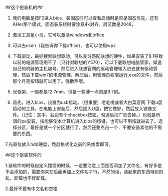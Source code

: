##这个是装机的##

1. 我的电脑是按F2进入bios，装固态时可以查看启动时是否是固态优先，还有AHer那个模式，固态装系统时要注意4k对齐，扇区数是2048，

2. 激活工具是小马，它可以激活windows和office

3. 可以去csdn（我告诉你下载office），也可以使用wps

4. 下载驱动，最好搜索联想驱动，可以充分匹配联想的硬件，如果安装了8.1导致以前的电源管理用不了（只针对联想的Y570），可以下载联想电脑管家，知道自己的机器的主机编号，然后进入联想官网的驱动管理输入进去就有驱动管理，然后下载win7的电源管理，解压后，用管理员权限运行.exe的文件，然后那个月亮按钮就可以用了。强散热哦。

5. 光驱架，一般都是12.7mm，但是一些薄一点的是9.7的。

6. 首先，进入bios，设置为usb启动。（很重要）老毛桃或者大白菜官网 下载u盘启动的工具，在电脑上安装后，然后插入U盘，把它做好，然后放入镜像文件。（记住：其中，右边有个checkbox按钮，勾选后把广告去掉。）也就是所谓的pe安装，按能够使本计算机进入bios的按键，也可以不用按就进去了。选择分区，最好是就一个分区就行了。然后还要点击一个，不要安装其他的不需要的东西。

7.光驱位放入hdd硬盘，然后格式化之前的系统盘即可。

##这个是装软件的

1.装软件的时候自定义路径的时候，一定要注意上面是否添加了文件名，有好多是不会添加的，需要你来在后面再加上文件名才行，不然的话，装起来的东西特别的乱，卸载也不好卸载。

2.最好不要有中文名和空格